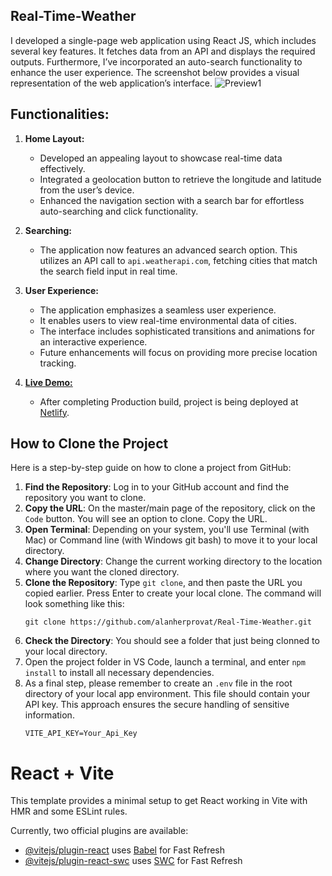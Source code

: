 ## Real-Time-Weather
I developed a single-page web application using React JS, which includes several key features. It fetches data from an API and displays the required outputs. Furthermore, I’ve incorporated an auto-search functionality to enhance the user experience. The screenshot below provides a visual representation of the web application’s interface.
![Preview1](https://drive.google.com/uc?export=view&id=1tnBWpdPOxYfqD12V9fq6GLNi7qwddf2m)

## Functionalities:

1. **Home Layout:**
   - Developed an appealing layout to showcase real-time data effectively.
   - Integrated a geolocation button to retrieve the longitude and latitude from the user’s device.
   - Enhanced the navigation section with a search bar for effortless auto-searching and click functionality. 
2. **Searching:**
   - The application now features an advanced search option. This utilizes an API call to `api.weatherapi.com`, fetching cities that match the search field input in real time.
3. **User Experience:**
   - The application emphasizes a seamless user experience.
   - It enables users to view real-time environmental data of cities.
   - The interface includes sophisticated transitions and animations for an interactive experience.
   - Future enhancements will focus on providing more precise location tracking.
   
4. **[Live Demo:](https://realtime-weather-007.netlify.app/)**
   - After completing Production build, project is being deployed at [Netlify](https://realtime-weather-007.netlify.app/).

## How to Clone the Project
Here is a step-by-step guide on how to clone a project from GitHub:

1. **Find the Repository**: Log in to your GitHub account and find the repository you want to clone.
2. **Copy the URL**: On the master/main page of the repository, click on the `Code` button. You will see an option to clone. Copy the URL.
3. **Open Terminal**: Depending on your system, you'll use Terminal (with Mac) or Command line (with Windows git bash) to move it to your local directory.
4. **Change Directory**: Change the current working directory to the location where you want the cloned directory.
5. **Clone the Repository**: Type `git clone`, and then paste the URL you copied earlier. Press Enter to create your local clone. The command will look something like this:
    ```
    git clone https://github.com/alanherprovat/Real-Time-Weather.git
    ```
6. **Check the Directory**: You should see a folder that just being clonned to your local directory.
7. Open the project folder in VS Code, launch a terminal, and enter `npm install` to install all necessary dependencies.
8. As a final step, please remember to create an `.env` file in the root directory of your local app environment. This file should contain your API key. This approach ensures the secure handling of sensitive information.
    ```
    VITE_API_KEY=Your_Api_Key
    ```

# React + Vite

This template provides a minimal setup to get React working in Vite with HMR and some ESLint rules.

Currently, two official plugins are available:

- [@vitejs/plugin-react](https://github.com/vitejs/vite-plugin-react/blob/main/packages/plugin-react/README.md) uses [Babel](https://babeljs.io/) for Fast Refresh
- [@vitejs/plugin-react-swc](https://github.com/vitejs/vite-plugin-react-swc) uses [SWC](https://swc.rs/) for Fast Refresh
